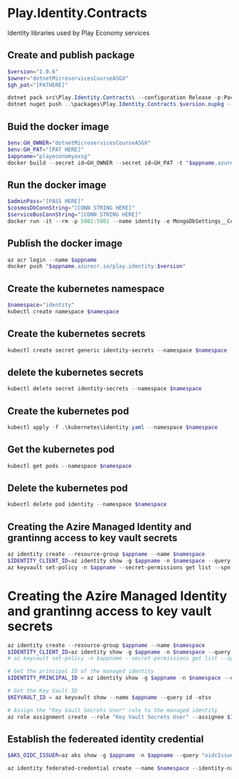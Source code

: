 # Play.Identity.Contracts
Identity libraries used by Play Economy services

## Create and publish package
```powershell
$version="1.0.6"
$owner="dotnetMicroservicesCourseASGX"
$gh_pat="[PATHERE]"

dotnet pack src\Play.Identity.Contracts\ --configuration Release -p:PackageVersion=$version -p:RepositoryUrl=https://github.com/$owner/Play.Identity -o ..\packages.
dotnet nuget push ..\packages\Play.Identity.Contracts.$version.nupkg --api-key $gh_pat --source "github"
```

## Buid the docker image
```powershell
$env:GH_OWNER="dotnetMicroservicesCourseASGX"
$env:GH_PAT="[PAT HERE]"
$appname="playeconomyaxsg"
docker build --secret id=GH_OWNER --secret id=GH_PAT -t "$appname.azurecr.io/play.identity:$version" .
```

## Run the docker image
```powershell
$adminPass="[PASS HERE]"
$cosmosDbConnString="[CONN STRING HERE]"
$serviceBusConnString="[CONN STRING HERE]"
docker run -it --rm -p 5002:5002 --name identity -e MongoDbSettings__ConnectionString=$cosmosDbConnString -e ServiceBusSettings__ConnectionString=$serviceBusConnString -e ServiceSettings__MessageBroker="SERVICEBUS" -e IdentitySettings__AdminUserPassword=$adminPass play.identity:$version
```

## Publish the docker image
```powershell
az acr login --name $appname
docker push "$appname.azurecr.io/play.identity:$version"
```
## Create the kubernetes namespace
```powershell
$namespace="identity"
kubectl create namespace $namespace
```

## Create the kubernetes secrets
```powershell
kubectl create secret generic identity-secrets --namespace $namespace --from-literal=cosmosdb-connectionstring=$cosmosDbConnString --from-literal=servicebus-connectionstring=$serviceBusConnString --from-literal=admin-user-password=$adminPass -n $namespace
```
## delete the kubernetes secrets
```powershell
kubectl delete secret identity-secrets --namespace $namespace
```
## Create the kubernetes pod
```powershell
kubectl apply -f .\kubernetes\identity.yaml --namespace $namespace
```

## Get the kubernetes pod
```powershell
kubectl get pods --namespace $namespace
```

## Delete the kubernetes pod
```powershell
kubectl delete pod identity --namespace $namespace
```

## Creating the Azire Managed Identity and grantinng access to key vault secrets
```powershell 
az identity create --resource-group $appname --name $namespace
$IDENTITY_CLIENT_ID=az identity show -g $appname -n $namespace --query clientId -otsv
az keyvault set-policy -n $appname --secret-permissions get list --spn $IDENTITY_CLIENT_ID

``` 

# Creating the Azire Managed Identity and grantinng access to key vault secrets
```powershell
az identity create --resource-group $appname --name $namespace
$IDENTITY_CLIENT_ID=az identity show -g $appname -n $namespace --query clientId -otsv
# az keyvault set-policy -n $appname --secret-permissions get list --spn $IDENTITY_CLIENT_ID

# Get the principal ID of the managed identity
$IDENTITY_PRINCIPAL_ID = az identity show -g $appname -n $namespace --query principalId -otsv

# Get the Key Vault ID
$KEYVAULT_ID = az keyvault show --name $appname --query id -otsv

# Assign the "Key Vault Secrets User" role to the managed identity
az role assignment create --role "Key Vault Secrets User" --assignee $IDENTITY_PRINCIPAL_ID --scope $KEYVAULT_ID
```

## Establish the federeated identity credential
```powershell
$AKS_OIDC_ISSUER=az aks show -g $appname -n $appname --query "oidcIssuerProfile.issuerUrl" -otsv

az identity federated-credential create --name $namespace --identity-name $namespace --resource-group $appname --issuer $AKS_OIDC_ISSUER --subject "system:serviceaccount:${namespace}:${namespace}-serviceaccount" 
```
